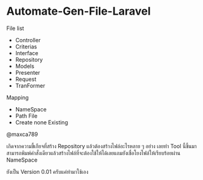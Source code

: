 # Automate-Gen-File-Laravel 
File list 
- Controller
- Criterias
- Interface
- Repository
- Models
- Presenter
- Request
- TranFormer

Mapping 
- NameSpace
- Path File
- Create none Existing

@maxca789

เกิดจากความขี้เกียจที่สร้าง Repository แล้วต้องสร้างไฟล์อะไรหลาย ๆ อย่าง เลยทำ Tool นี้ขึ้นมา
สามารถพิมพ์คำสั่งเดียวแล้วสร้างไฟล์ที่จะต้องใช้ให้ได้เลยแถมยังเชื่อโยงไฟล์ให้เรียบร้อยผ่าน NameSpace

ยังเป็น Version 0.01 ครับแค่ทำมาใช้เอง
